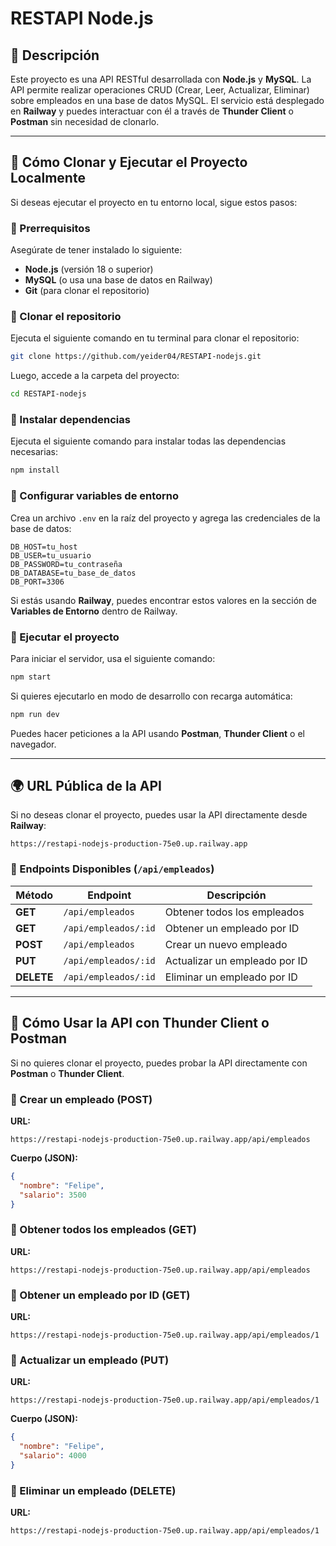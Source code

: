 # RESTAPI Node.js

## 📌 Descripción

Este proyecto es una API RESTful desarrollada con **Node.js** y **MySQL**. La API permite realizar operaciones CRUD (Crear, Leer, Actualizar, Eliminar) sobre empleados en una base de datos MySQL. El servicio está desplegado en **Railway** y puedes interactuar con él a través de **Thunder Client** o **Postman** sin necesidad de clonarlo.

---

## 🚀 Cómo Clonar y Ejecutar el Proyecto Localmente

Si deseas ejecutar el proyecto en tu entorno local, sigue estos pasos:

### 🔹 Prerrequisitos

Asegúrate de tener instalado lo siguiente:

- **Node.js** (versión 18 o superior)
- **MySQL** (o usa una base de datos en Railway)
- **Git** (para clonar el repositorio)

### 🔹 Clonar el repositorio

Ejecuta el siguiente comando en tu terminal para clonar el repositorio:

```bash
git clone https://github.com/yeider04/RESTAPI-nodejs.git
```

Luego, accede a la carpeta del proyecto:

```bash
cd RESTAPI-nodejs
```

### 🔹 Instalar dependencias

Ejecuta el siguiente comando para instalar todas las dependencias necesarias:

```bash
npm install
```

### 🔹 Configurar variables de entorno

Crea un archivo `.env` en la raíz del proyecto y agrega las credenciales de la base de datos:

```env
DB_HOST=tu_host
DB_USER=tu_usuario
DB_PASSWORD=tu_contraseña
DB_DATABASE=tu_base_de_datos
DB_PORT=3306
```

Si estás usando **Railway**, puedes encontrar estos valores en la sección de **Variables de Entorno** dentro de Railway.

### 🔹 Ejecutar el proyecto

Para iniciar el servidor, usa el siguiente comando:

```bash
npm start
```

Si quieres ejecutarlo en modo de desarrollo con recarga automática:

```bash
npm run dev
```

Puedes hacer peticiones a la API usando **Postman**, **Thunder Client** o el navegador.

---

## 🌍 URL Pública de la API

Si no deseas clonar el proyecto, puedes usar la API directamente desde **Railway**:

```
https://restapi-nodejs-production-75e0.up.railway.app
```

### 🔹 Endpoints Disponibles (`/api/empleados`)

| Método  | Endpoint              | Descripción                        |
|---------|-----------------------|------------------------------------|
| **GET** | `/api/empleados`      | Obtener todos los empleados       |
| **GET** | `/api/empleados/:id`  | Obtener un empleado por ID        |
| **POST** | `/api/empleados`      | Crear un nuevo empleado           |
| **PUT** | `/api/empleados/:id`  | Actualizar un empleado por ID     |
| **DELETE** | `/api/empleados/:id` | Eliminar un empleado por ID       |

---

## 📌 Cómo Usar la API con Thunder Client o Postman

Si no quieres clonar el proyecto, puedes probar la API directamente con **Postman** o **Thunder Client**.

### 🔹 Crear un empleado (POST)

**URL:**  
```
https://restapi-nodejs-production-75e0.up.railway.app/api/empleados
```

**Cuerpo (JSON):**
```json
{
  "nombre": "Felipe",
  "salario": 3500
}
```

### 🔹 Obtener todos los empleados (GET)

**URL:**  
```
https://restapi-nodejs-production-75e0.up.railway.app/api/empleados
```

### 🔹 Obtener un empleado por ID (GET)

**URL:**  
```
https://restapi-nodejs-production-75e0.up.railway.app/api/empleados/1
```

### 🔹 Actualizar un empleado (PUT)

**URL:**  
```
https://restapi-nodejs-production-75e0.up.railway.app/api/empleados/1
```

**Cuerpo (JSON):**
```json
{
  "nombre": "Felipe",
  "salario": 4000
}
```

### 🔹 Eliminar un empleado (DELETE)

**URL:**  
```
https://restapi-nodejs-production-75e0.up.railway.app/api/empleados/1
```

